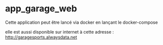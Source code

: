 # app_garage_web

Cette application peut être lancé via docker en lançant le docker-compose

elle est aussi disponible sur internet à cette adresse : http://garagesports.alwaysdata.net
